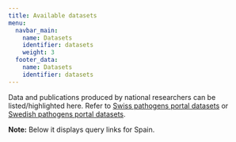 ```yaml
---
title: Available datasets
menu:
  navbar_main:
    name: Datasets
    identifier: datasets
    weight: 3
  footer_data:
    name: Datasets
    identifier: datasets
---
```


Data and publications produced by national researchers can be listed/highlighted here. Refer to <a target="_blank" href="https://pathogensportal.ch/access-data/datasets/">Swiss pathogens portal datasets</a> or <a target="_blank" href="https://www.pathogens.se/datasets/all/">Swedish pathogens portal datasets</a>.

**Note:** Below it displays query links for Spain.
